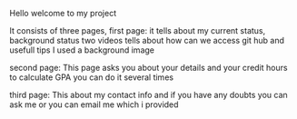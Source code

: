 Hello welcome to my project

It consists of three pages, 
first page:
    it tells about my current status, background status
    two videos tells about how can we access git hub and usefull tips
    I used a background image 

second page:
    This page asks you about your details and your credit hours to calculate GPA
    you can do it several times 

third page:
    This about my contact info and if you have any doubts you can ask me or you can email me which i provided